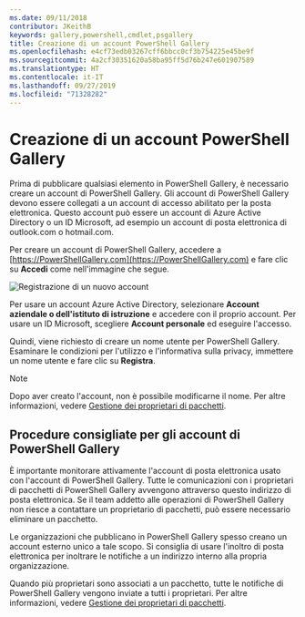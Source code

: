 ```yaml
---
ms.date: 09/11/2018
contributor: JKeithB
keywords: gallery,powershell,cmdlet,psgallery
title: Creazione di un account PowerShell Gallery
ms.openlocfilehash: e4cf73edb03267cff6bbcc0cf3b754225e45be9f
ms.sourcegitcommit: 4a2cf30351620a58ba95ff5d76b247e601907589
ms.translationtype: HT
ms.contentlocale: it-IT
ms.lasthandoff: 09/27/2019
ms.locfileid: "71328282"
---
```

# <a name="creating-a-powershell-gallery-account"></a>Creazione di un account PowerShell Gallery

Prima di pubblicare qualsiasi elemento in PowerShell Gallery, è necessario creare un account di PowerShell Gallery.
Gli account di PowerShell Gallery devono essere collegati a un account di accesso abilitato per la posta elettronica. Questo account può essere un account di Azure Active Directory o un ID Microsoft, ad esempio un account di posta elettronica di outlook.com o hotmail.com.

Per creare un account di PowerShell Gallery, accedere a [https://PowerShellGallery.com](https://PowerShellGallery.com) e fare clic su **Accedi** come nell'immagine che segue.

![Registrazione di un nuovo account](../../Images/CreateAccount-Register.png)

Per usare un account Azure Active Directory, selezionare **Account aziendale o dell'istituto di istruzione** e accedere con il proprio account. Per usare un ID Microsoft, scegliere **Account personale** ed eseguire l'accesso.

Quindi, viene richiesto di creare un nome utente per PowerShell Gallery. Esaminare le condizioni per l'utilizzo e l'informativa sulla privacy, immettere un nome utente e fare clic su **Registra**.

> [!NOTE]
> Dopo aver creato l'account, non è possibile modificarne il nome. Per altre informazioni, vedere [Gestione dei proprietari di pacchetti](managing-package-owners.md).

## <a name="recommended-practices-for-powershell-gallery-accounts"></a>Procedure consigliate per gli account di PowerShell Gallery

È importante monitorare attivamente l'account di posta elettronica usato con l'account di PowerShell Gallery. Tutte le comunicazioni con i proprietari di pacchetti di PowerShell Gallery avvengono attraverso questo indirizzo di posta elettronica. Se il team addetto alle operazioni di PowerShell Gallery non riesce a contattare un proprietario di pacchetti, può essere necessario eliminare un pacchetto.

Le organizzazioni che pubblicano in PowerShell Gallery spesso creano un account esterno unico a tale scopo. Si consiglia di usare l'inoltro di posta elettronica per inoltrare le notifiche a un indirizzo interno alla propria organizzazione.

Quando più proprietari sono associati a un pacchetto, tutte le notifiche di PowerShell Gallery vengono inviate a tutti i proprietari. Per altre informazioni, vedere [Gestione dei proprietari di pacchetti](managing-package-owners.md).
